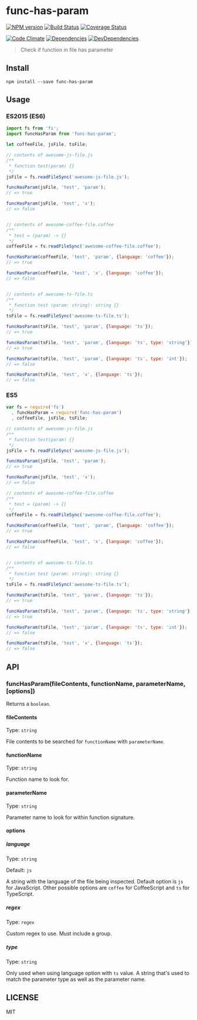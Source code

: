 # func-has-param
[![NPM version](https://badge.fury.io/js/func-has-param.svg)](https://badge.fury.io/js/func-has-param) [![Build Status](https://travis-ci.org/dustinspecker/func-has-param.svg)](https://travis-ci.org/dustinspecker/func-has-param) [![Coverage Status](https://img.shields.io/coveralls/dustinspecker/func-has-param.svg)](https://coveralls.io/r/dustinspecker/func-has-param?branch=master)

[![Code Climate](https://codeclimate.com/github/dustinspecker/func-has-param/badges/gpa.svg)](https://codeclimate.com/github/dustinspecker/func-has-param) [![Dependencies](https://david-dm.org/dustinspecker/func-has-param.svg)](https://david-dm.org/dustinspecker/func-has-param/#info=dependencies&view=table) [![DevDependencies](https://david-dm.org/dustinspecker/func-has-param/dev-status.svg)](https://david-dm.org/dustinspecker/func-has-param/#info=devDependencies&view=table)

> Check if function in file has parameter

## Install
```
npm install --save func-has-param
```

## Usage
### ES2015 (ES6)
```javascript
import fs from 'fs';
import funcHasParam from 'func-has-param';

let coffeeFile, jsFile, tsFile;

// contents of awesome-js-file.js
/**
 * function test(param) {}
 */
jsFile = fs.readFileSync('awesome-js-file.js');

funcHasParam(jsFile, 'test', 'param');
// => true

funcHasParam(jsFile, 'test', 'x');
// => false


// contents of awesome-coffee-file.coffee
/**
 * test = (param) -> {}
 */
coffeeFile = fs.readFileSync('awesome-coffee-file.coffee');

funcHasParam(coffeeFile, 'test', 'param', {language: 'coffee'});
// => true

funcHasParam(coffeeFile, 'test', 'x', {language: 'coffee'});
// => false


// contents of awesome-ts-file.ts
/**
 * function test (param: string): string {}
 */
tsFile = fs.readFileSync('awesome-ts-file.ts');

funcHasParam(tsFile, 'test', 'param', {language: 'ts'});
// => true

funcHasParam(tsFile, 'test', 'param', {language: 'ts', type: 'string'});
// => true

funcHasParam(tsFile, 'test', 'param', {language: 'ts', type: 'int'});
// => false

funcHasParam(tsFile, 'test', 'x', {language: 'ts'});
// => false
```

### ES5
```javascript
var fs = require('fs')
  , funcHasParam = require('func-has-param')
  , coffeeFile, jsFile, tsFile;

// contents of awesome-js-file.js
/**
 * function test(param) {}
 */
jsFile = fs.readFileSync('awesome-js-file.js');

funcHasParam(jsFile, 'test', 'param');
// => true

funcHasParam(jsFile, 'test', 'x');
// => false

// contents of awesome-coffee-file.coffee
/**
 * test = (param) -> {}
 */
coffeeFile = fs.readFileSync('awesome-coffee-file.coffee');

funcHasParam(coffeeFile, 'test', 'param', {language: 'coffee'});
// => true

funcHasParam(coffeeFile, 'test', 'x', {language: 'coffee'});
// => false


// contents of awesome-ts-file.ts
/**
 * function test (param: string): string {}
 */
tsFile = fs.readFileSync('awesome-ts-file.ts');

funcHasParam(tsFile, 'test', 'param', {language: 'ts'});
// => true

funcHasParam(tsFile, 'test', 'param', {language: 'ts', type: 'string'});
// => true

funcHasParam(tsFile, 'test', 'param', {language: 'ts', type: 'int'});
// => false

funcHasParam(tsFile, 'test', 'x', {language: 'ts'});
// => false
```

## API

### funcHasParam(fileContents, functionName, parameterName, [options])

Returns a `boolean`.

#### fileContents

Type: `string`

File contents to be searched for `functionName` with `parameterName`.

#### functionName

Type: `string`

Function name to look for.

#### parameterName

Type: `string`

Parameter name to look for within function signature.

#### options

##### language

Type: `string`

Default: `js`

A string with the language of the file being inspected. Default option is `js` for JavaScript. Other possible options are `coffee` for CoffeeScript and `ts` for TypeScript.

##### regex

Type: `regex`

Custom regex to use. Must include a group.

##### type

Type: `string`

Only used when using language option with `ts` value. A string that's used to match the parameter type as well as the parameter name.

## LICENSE
MIT